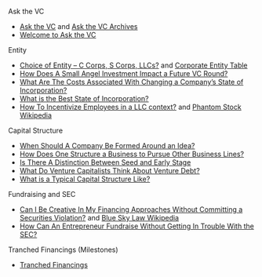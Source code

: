 Ask the VC
*   [Ask the VC](http://www.askthevc.com) and [Ask the VC Archives](http://www.askthevc.com/wp/archives)
*   [Welcome to Ask the VC](http://www.askthevc.com/wp/archives/2006/11/welcome-to-ask-the-vc.html)

Entity
*   [Choice of Entity – C Corps, S Corps, LLCs?](http://www.askthevc.com/wp/archives/2008/11/choice-of-entity-c-corps-s-corps-llcs.html) and [Corporate Entity Table](http://www.themoneyalert.com/Corp-Entity-Table.html)
*   [How Does A Small Angel Investment Impact a Future VC Round?](http://www.askthevc.com/wp/archives/2008/03/how-does-a-small-angel-investment-impact-a-future-vc-round.html)
*   [What Are The Costs Associated With Changing a Company’s State of Incorporation?](http://www.askthevc.com/wp/archives/2007/08/what-are-the-costs-associated-with-changing-a-companys-state-of-incorporation.html)
*   [What is the Best State of Incorporation?](http://www.askthevc.com/wp/archives/2007/05/what-is-the-best-state-of-incorporation.html)
*   [How To Incentivize Employees in a LLC context?](http://www.askthevc.com/wp/archives/2007/01/how-to-incentivize-employees-in-a-llc-context.html) and [Phantom Stock Wikipedia](https://en.wikipedia.org/wiki/Phantom_stock)

Capital Structure
*   [When Should A Company Be Formed Around an Idea?](http://www.askthevc.com/wp/archives/2012/06/when-should-a-company-be-formed-around-an-idea.html)
*   [How Does One Structure a Business to Pursue Other Business Lines?](http://www.askthevc.com/wp/archives/2007/09/how-does-one-structure-a-business-to-pursue-other-business-lines.html)
*   [Is There A Distinction Between Seed and Early Stage](http://www.askthevc.com/wp/archives/2007/07/is-there-a-distinction-between-seed-and-early-stage.html)
*   [What Do Venture Capitalists Think About Venture Debt?](http://www.askthevc.com/wp/archives/2007/07/what-do-venture-capitalists-think-about-venture-debt.html )
*   [What is a Typical Capital Structure Like?](http://www.askthevc.com/wp/archives/2006/12/what-is-a-typical-capital-structure-like.html)

Fundraising and SEC
*   [Can I Be Creative In My Financing Approaches Without Committing a Securities Violation?](http://www.askthevc.com/wp/archives/2007/06/can-i-be-creative-in-my-financing-approaches-without-committing-a-securities-violation.html) and [Blue Sky Law Wikipedia](https://en.wikipedia.org/wiki/Blue_sky_law)
*   [How Can An Entrepreneur Fundraise Without Getting In Trouble With the SEC?](http://www.askthevc.com/wp/archives/2007/10/how-can-an-entrepreneur-fundraise-without-getting-in-trouble-with-the-sec.html)

Tranched Financings (Milestones)
*   [Tranched Financings](http://www.askthevc.com/wp/archives/2008/04/tranched-financings.html)
